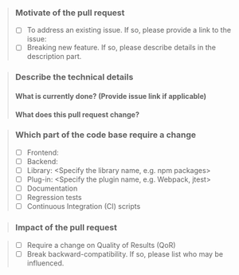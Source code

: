 > ### Motivate of the pull request
> - [ ] To address an existing issue. If so, please provide a link to the issue: <issue id>
> - [ ] Breaking new feature. If so, please describe details in the description part.

> ### Describe the technical details
> #### What is currently done? (Provide issue link if applicable)
> <!-- Please provide a list of limitations if not specified in any issue -->
> <!-- Currently, RPE has the following limitations: -->
> <!-- - [ ] technical details about limitation  -->
>
> #### What does this pull request change?
> <!-- Please provide a list of highlights of your changes. -->
> <!-- This PR improves in the following aspects: -->
> <!-- - [ ] details about the technical highlight -->
> <!-- - [ ] <more technical highlights -->

> ### Which part of the code base require a change
> <!-- In general, modification on existing submodules are not acceptable. You should push changes to upstream. -->
> - [ ] Frontend: <Specify frontend components>
> - [ ] Backend: <Specify backend components>
> - [ ] Library: <Specify the library name, e.g. npm packages>
> - [ ] Plug-in: <Specify the plugin name, e.g. Webpack, jtest>
> - [ ] Documentation
> - [ ] Regression tests
> - [ ] Continuous Integration (CI) scripts

> ### Impact of the pull request

> - [ ] Require a change on Quality of Results (QoR)
> - [ ] Break backward-compatibility. If so, please list who may be influenced.
